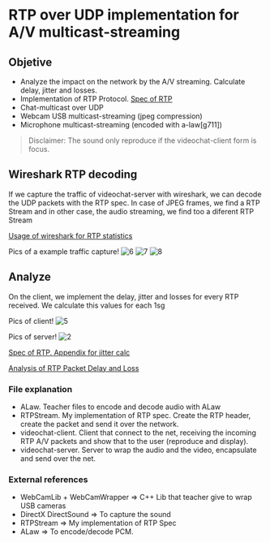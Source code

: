 # RTP over UDP implementation for A/V multicast-streaming

## Objetive
* Analyze the impact on the network by the A/V streaming. Calculate delay, jitter and losses.
* Implementation of RTP Protocol. [Spec of RTP](https://tools.ietf.org/html/rfc3550)
* Chat-multicast over UDP
* Webcam USB multicast-streaming (jpeg compression) 
* Microphone multicast-streaming (encoded with a-law[g711])

> Disclaimer: The sound only reproduce if the videochat-client form is focus. 

## Wireshark RTP decoding
If we capture the traffic of videochat-server with wireshark, we can decode the UDP packets with the RTP spec. In case of JPEG frames, we find a RTP Stream and in other case, the audio streaming, we find too a diferent RTP Stream

[Usage of wireshark for RTP statistics](https://wiki.wireshark.org/RTP_statistics)

Pics of a example traffic capture!
![6](https://user-images.githubusercontent.com/30501761/71902876-3ccfdc00-3163-11ea-9e62-a3b7f8be719b.PNG)
![7](https://user-images.githubusercontent.com/30501761/71902878-3d687280-3163-11ea-9712-163a178f03b9.PNG)
![8](https://user-images.githubusercontent.com/30501761/71902879-3d687280-3163-11ea-9a07-5705291a4bbb.PNG)

## Analyze
On the client, we implement the delay, jitter and losses for every RTP received. We calculate this values for each 1sg

<!---
![Capture](https://user-images.githubusercontent.com/30501761/71902871-3c374580-3163-11ea-8451-16f5c15f2f5e.PNG)
![3](https://user-images.githubusercontent.com/30501761/71902873-3ccfdc00-3163-11ea-9893-53411c17e6cb.PNG)
![4](https://user-images.githubusercontent.com/30501761/71902874-3ccfdc00-3163-11ea-998b-5a1b05c885fd.PNG)
---> 

Pics of client!
![5](https://user-images.githubusercontent.com/30501761/71902875-3ccfdc00-3163-11ea-8e6c-03e95c1e2ae6.PNG)


Pics of server!
![2](https://user-images.githubusercontent.com/30501761/71902872-3ccfdc00-3163-11ea-9319-b55b4bba0003.PNG)


[Spec of RTP. Appendix for jitter calc](https://tools.ietf.org/html/rfc3550#appendix-A.8)

[Analysis of RTP Packet Delay and Loss](https://www.ece.rutgers.edu/~marsic/books/CN/projects/wireshark/ws-project-4.html)

### File explanation
* ALaw. Teacher files to encode and decode audio with ALaw
* RTPStream. My implementation of RTP spec. Create the RTP header, create the packet and send it over the network.
* videochat-client. Client that connect to the net, receiving the incoming RTP A/V packets and show that to the user (reproduce and display).
* videochat-server. Server to wrap the audio and the video, encapsulate and send over the net.

### External references
* WebCamLib + WebCamWrapper => C++ Lib that teacher give to wrap USB cameras
* DirectX DirectSound => To capture the sound
* RTPStream => My implementation of RTP Spec
* ALaw => To encode/decode PCM.

